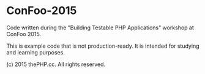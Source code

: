 # ConFoo-2015
Code written during the "Building Testable PHP Applications" workshop at ConFoo 2015.

This is example code that is not production-ready. It is intended for studying and learning purposes.

(c) 2015 thePHP.cc. All rights reserved.
